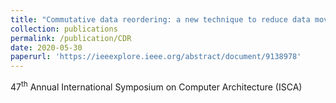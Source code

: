 ```yaml
---
title: "Commutative data reordering: a new technique to reduce data movement energy on sparse inference workloads"
collection: publications
permalink: /publication/CDR
date: 2020-05-30
paperurl: 'https://ieeexplore.ieee.org/abstract/document/9138978'
---
```

47<sup>th</sup> Annual International Symposium on Computer Architecture (ISCA)
